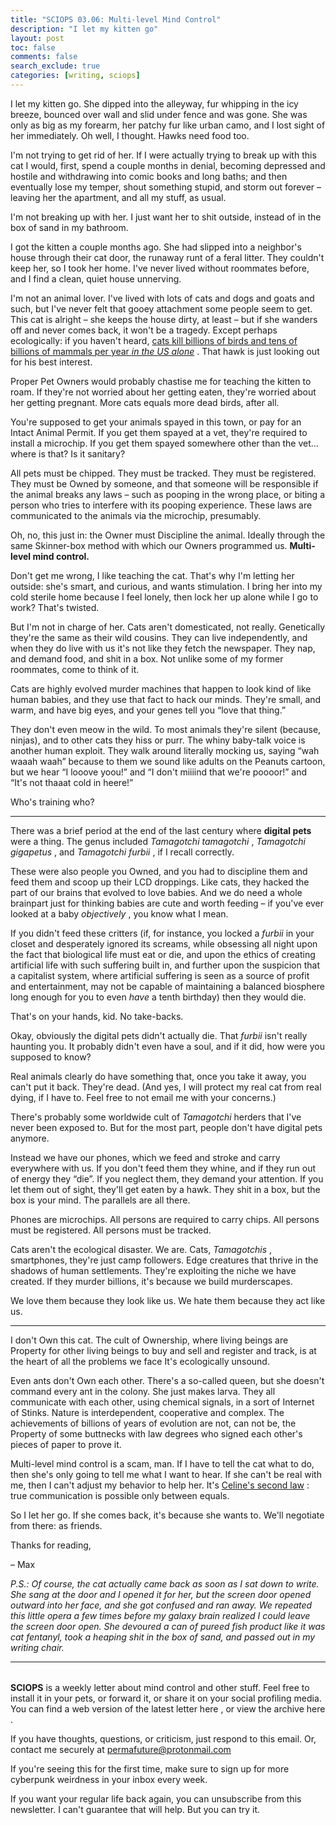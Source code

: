 ```yaml
---
title: "SCIOPS 03.06: Multi-level Mind Control"
description: "I let my kitten go"
layout: post
toc: false
comments: false
search_exclude: true
categories: [writing, sciops]
---
```



 I let my kitten go. She dipped into the alleyway, fur whipping in the icy breeze, bounced over wall and slid under fence and was gone. She was only as big as my forearm, her patchy fur like urban camo, and I lost sight of her immediately. Oh well, I thought. Hawks need food too.




 I'm not trying to get rid of her. If I were actually trying to break up with this cat I would, first, spend a couple months in denial, becoming depressed and hostile and withdrawing into comic books and long baths; and then eventually lose my temper, shout something stupid, and storm out forever – leaving her the apartment, and all my stuff, as usual.
   

  

 I'm not breaking up with her. I just want her to shit outside, instead of in the box of sand in my bathroom.




 I got the kitten a couple months ago. She had slipped into a neighbor's house through their cat door, the runaway runt of a feral litter. They couldn't keep her, so I took her home. I've never lived without roommates before, and I find a clean, quiet house unnerving.




 I'm not an animal lover. I've lived with lots of cats and dogs and goats and such, but I've never felt that gooey attachment some people seem to get. This cat is alright – she keeps the house dirty, at least – but if she wanders off and never comes back, it won't be a tragedy. Except perhaps ecologically: if you haven't heard,
 [cats kill billions of birds and tens of billions of mammals per year
 *in the US alone*](https://www.nature.com/articles/ncomms2380)
 . That hawk is just looking out for his best interest.




 Proper Pet Owners would probably chastise me for teaching the kitten to roam. If they're not worried about her getting eaten, they're worried about her getting pregnant. More cats equals more dead birds, after all.




 You're supposed to get your animals spayed in this town, or pay for an Intact Animal Permit. If you get them spayed at a vet, they're required to install a microchip. If you get them spayed somewhere other than the vet… where is that? Is it sanitary?




 All pets must be chipped. They must be tracked. They must be registered. They must be Owned by someone, and that someone will be responsible if the animal breaks any laws – such as pooping in the wrong place, or biting a person who tries to interfere with its pooping experience. These laws are communicated to the animals via the microchip, presumably.




 Oh, no, this just in: the Owner must Discipline the animal. Ideally through the same Skinner-box method with which our Owners programmed us.
 **Multi-level mind control.** 



Don't get me wrong, I like teaching the cat. That's why I'm letting her outside: she's smart, and curious, and wants stimulation. I bring her into my cold sterile home because I feel lonely, then lock her up alone while I go to work? That's twisted.

 But I'm not in charge of her. Cats aren't domesticated, not really. Genetically they're the same as their wild cousins. They can live independently, and when they do live with us it's not like they fetch the newspaper. They nap, and demand food, and shit in a box. Not unlike some of my former roommates, come to think of it.




 Cats are highly evolved murder machines that happen to look kind of like human babies, and they use that fact to hack our minds. They're small, and warm, and have big eyes, and your genes tell you “love that thing.”




 They don't even meow in the wild. To most animals they're silent (because, ninjas), and to other cats they hiss or purr. The whiny baby-talk voice is another human exploit. They walk around literally mocking us, saying “wah waaah waah” because to them we sound like adults on the Peanuts cartoon, but we hear “I looove yoou!” and “I don't miiiind that we're poooor!” and “It's not thaaat cold in heere!”




 Who's training who?





---



 There was a brief period at the end of the last century where
 **digital pets** 
 were a thing. The genus included
 *Tamagotchi tamagotchi* 
 ,
 *Tamagotchi gigapetus* 
 , and
 *Tamagotchi furbii* 
 , if I recall correctly.




 These were also people you Owned, and you had to discipline them and feed them and scoop up their LCD droppings. Like cats, they hacked the part of our brains that evolved to love babies. And we do need a whole brainpart just for thinking babies are cute and worth feeding – if you've ever looked at a baby
 *objectively* 
 , you know what I mean.




 If you didn't feed these critters (if, for instance, you locked a
 *furbii* 
 in your closet and desperately ignored its screams, while obsessing all night upon the fact that biological life must eat or die, and upon the ethics of creating artificial life with such suffering built in, and further upon the suspicion that a capitalist system, where artificial suffering is seen as a source of profit and entertainment, may not be capable of maintaining a balanced biosphere long enough for you to even
 *have* 
 a tenth birthday) then they would die.




 That's on your hands, kid. No take-backs.




 Okay, obviously the digital pets didn't actually die. That
 *furbii* 
 isn't really haunting you. It probably didn't even have a soul, and if it did, how were you supposed to know?




 Real animals clearly do have something that, once you take it away, you can't put it back. They're dead. (And yes, I will protect my real cat from real dying, if I have to. Feel free to not email me with your concerns.)




 There's probably some worldwide cult of
 *Tamagotchi* 
 herders that I've never been exposed to. But for the most part, people don't have digital pets anymore.




 Instead we have our phones, which we feed and stroke and carry everywhere with us. If you don't feed them they whine, and if they run out of energy they “die”. If you neglect them, they demand your attention. If you let them out of sight, they'll get eaten by a hawk. They shit in a box, but the box is your mind. The parallels are all there.




 Phones are microchips. All persons are required to carry chips. All persons must be registered. All persons must be tracked.




 Cats aren't the ecological disaster. We are. Cats,
 *Tamagotchis* 
 , smartphones, they're just camp followers. Edge creatures that thrive in the shadows of human settlements. They're exploiting the niche we have created. If they murder billions, it's because we build murderscapes.




 We love them because they look like us. We hate them because they act like us.





---



 I don't Own this cat. The cult of Ownership, where living beings are Property for other living beings to buy and sell and register and track, is at the heart of all the problems we face It's ecologically unsound.




 Even ants don't Own each other. There's a so-called queen, but she doesn't command every ant in the colony. She just makes larva. They all communicate with each other, using chemical signals, in a sort of Internet of Stinks. Nature is interdependent, cooperative and complex. The achievements of billions of years of evolution are not, can not be, the Property of some buttnecks with law degrees who signed each other's pieces of paper to prove it.




 Multi-level mind control is a scam, man. If I have to tell the cat what to do, then she's only going to tell me what I want to hear. If she can't be real with me, then I can't adjust my behavior to help her. It's
 [Celine's second law](https://en.wikipedia.org/wiki/Celine%27s_laws#Celine's_Second_Law) 
 : true communication is possible only between equals.




 So I let her go. If she comes back, it's because she wants to. We'll negotiate from there: as friends.




 Thanks for reading,




 – Max




*P.S.: Of course, the cat actually came back as soon as I sat down to write. She sang at the door and I opened it for her, but the screen door opened outward into her face, and she got confused and ran away. We repeated this little opera a few times before my galaxy brain realized I could leave the screen door open. She devoured a can of pureed fish product like it was cat fentanyl, took a heaping shit in the box of sand, and passed out in my writing chair.* 
  

  






---


###### 
**SCIOPS** 
 is a weekly letter about mind control and other stuff. Feel free to install it in your pets, or forward it, or share it on your social profiling media. You can find a web version of the
 latest letter here
 , or view the
 archive here
 .
 

 If you have thoughts, questions, or criticism, just respond to this email. Or, contact me securely at
 permafuture@protonmail.com


 If you're seeing this for the first time, make sure to
 sign up
 for more cyberpunk weirdness in your inbox every week.
 

 If you want your regular life back again, you can unsubscribe from this newsletter. I can't guarantee that will help. But you can try it.






